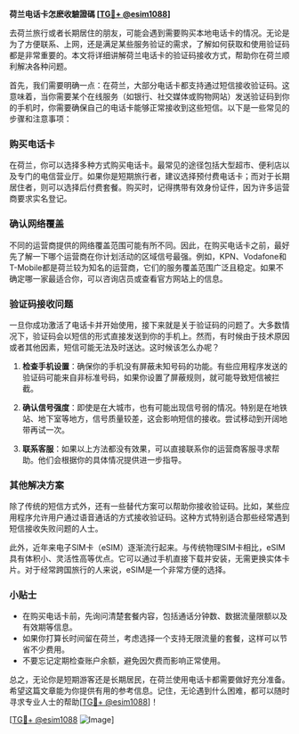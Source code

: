 **荷兰电话卡怎麽收驗證碼 [[TG💪+ @esim1088](https://t.me/s/esim1088)]**

去荷兰旅行或者长期居住的朋友，可能会遇到需要购买本地电话卡的情况。无论是为了方便联系、上网，还是满足某些服务验证的需求，了解如何获取和使用验证码都是非常重要的。本文将详细讲解荷兰电话卡的验证码接收方式，帮助你在荷兰顺利解决各种问题。

首先，我们需要明确一点：在荷兰，大部分电话卡都支持通过短信接收验证码。这意味着，当你需要某个在线服务（如银行、社交媒体或购物网站）发送验证码到你的手机时，你需要确保自己的电话卡能够正常接收到这些短信。以下是一些常见的步骤和注意事项：

### 购买电话卡

在荷兰，你可以选择多种方式购买电话卡。最常见的途径包括大型超市、便利店以及专门的电信营业厅。如果你是短期旅行者，建议选择预付费电话卡；而对于长期居住者，则可以选择后付费套餐。购买时，记得携带有效身份证件，因为许多运营商要求实名登记。

### 确认网络覆盖

不同的运营商提供的网络覆盖范围可能有所不同。因此，在购买电话卡之前，最好先了解一下哪个运营商在你计划活动的区域信号最强。例如，KPN、Vodafone和T-Mobile都是荷兰较为知名的运营商，它们的服务覆盖范围广泛且稳定。如果不确定哪一家最适合你，可以咨询店员或查看官方网站上的信息。

### 验证码接收问题

一旦你成功激活了电话卡并开始使用，接下来就是关于验证码的问题了。大多数情况下，验证码会以短信的形式直接发送到你的手机上。然而，有时候由于技术原因或者其他因素，短信可能无法及时送达。这时候该怎么办呢？

1. **检查手机设置**：确保你的手机没有屏蔽未知号码的功能。有些应用程序发送的验证码可能来自非标准号码，如果你设置了屏蔽规则，就可能导致短信被拦截。
   
2. **确认信号强度**：即使是在大城市，也有可能出现信号弱的情况。特别是在地铁站、地下室等地方，信号质量较差，这会影响短信的接收。尝试移动到开阔地带再试一次。

3. **联系客服**：如果以上方法都没有效果，可以直接联系你的运营商客服寻求帮助。他们会根据你的具体情况提供进一步指导。

### 其他解决方案

除了传统的短信方式外，还有一些替代方案可以帮助你接收验证码。比如，某些应用程序允许用户通过语音通话的方式接收验证码。这种方式特别适合那些经常遇到短信接收失败问题的人士。

此外，近年来电子SIM卡（eSIM）逐渐流行起来。与传统物理SIM卡相比，eSIM具有体积小、灵活性高等优点。它可以通过手机直接下载并安装，无需更换实体卡片。对于经常跨国旅行的人来说，eSIM是一个非常方便的选择。

### 小贴士

- 在购买电话卡前，先询问清楚套餐内容，包括通话分钟数、数据流量限额以及有效期等信息。
- 如果你打算长时间留在荷兰，考虑选择一个支持无限流量的套餐，这样可以节省不少费用。
- 不要忘记定期检查账户余额，避免因欠费而影响正常使用。

总之，无论你是短期游客还是长期居民，在荷兰使用电话卡都需要做好充分准备。希望这篇文章能为你提供有用的参考信息。记住，无论遇到什么困难，都可以随时寻求专业人士的帮助[[TG💪+ @esim1088](https://t.me/s/esim1088)]！

[[TG💪+ @esim1088](https://t.me/s/esim1088) ![Image](https://i.postimg.cc/4NQfJmqS/Snipaste-2025-05-13-00-14-12.png)]